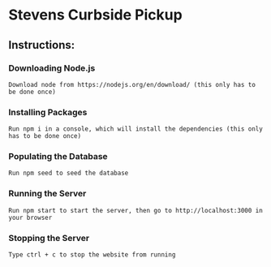 # Stevens Curbside Pickup

## Instructions:
### Downloading Node.js
```
Download node from https://nodejs.org/en/download/ (this only has to be done once)
```
### Installing Packages
```
Run npm i in a console, which will install the dependencies (this only has to be done once)
```
### Populating the Database
```
Run npm seed to seed the database 
```
### Running the Server
```
Run npm start to start the server, then go to http://localhost:3000 in your browser
```
### Stopping the Server
```
Type ctrl + c to stop the website from running
```

